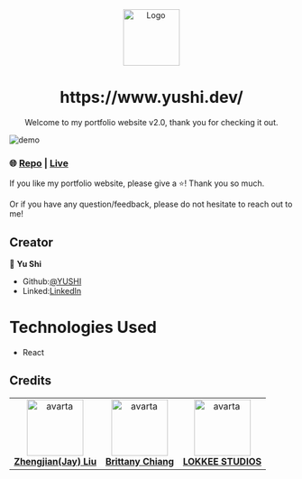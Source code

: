 <div align="center">
  <img alt="Logo" src="https://user-images.githubusercontent.com/75753187/197651348-b0160196-7401-4102-aa0c-4f916d5cdd68.png" width="100" />
</div>
<h1 align="center">
  https://www.yushi.dev/
</h1>
<p align="center">
Welcome to my portfolio website v2.0, thank you for checking it out. 
</p>

![demo](https://user-images.githubusercontent.com/75753187/197652185-e4576710-8121-4a0d-a683-11985dc4e470.png)

### 🌐 [Repo](https://github.com/yushi1007/Portfolio-Website-2.0) | [Live](https://www.yushi.dev/) 

If you like my portfolio website, please give a ⭐️! Thank you so much.

Or if you have any question/feedback, please do not hesitate to reach out to me! 

## Creator

👤 **Yu Shi**

- Github:[@YUSHI](https://github.com/yushi1007) 
- Linked:[LinkedIn](https://www.linkedin.com/in/yushi95/)

# Technologies Used

- React

## Credits

<table align="center">
    <tr>
        <td align="center"><a href="https://zhengjianliu.com/"><img src="https://user-images.githubusercontent.com/75753187/119867297-b9e02a80-beeb-11eb-86b4-607b16764164.jpeg" width="100px;" alt="avarta"/><br/><b>Zhengjian(Jay) Liu</b></a><br/></td>
        <td align="center"><a href="https://brittanychiang.com/"><img src="https://user-images.githubusercontent.com/75753187/197653033-d332c956-bd45-4169-a6d2-d7a0636a884b.jpeg" width="100px;" alt="avarta"/><br/><b>Brittany Chiang</b></a><br/></td>
        <td align="center"><a href="https://lokkeestudios.com/"><img src="https://user-images.githubusercontent.com/75753187/197653083-7d9733e6-f142-48b0-8530-3fa85ba746bd.png" width="100px;" alt="avarta"/><br/><b>LOKKEE STUDIOS</b></a><br/></td>
    </tr>
</table>